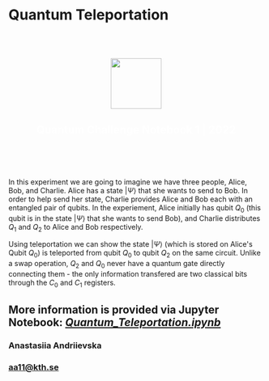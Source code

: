 # Quantum Teleportation

<div style="text-align: center; padding: 50px">
    <img src="https://s3-us-west-2.amazonaws.com/connectory-files/content/images/604f8b66932f3-image.jpeg" height="100px">
    <h2 style="color: white; text-align: center;">Quantum Challenge Notebook 1 | 2022</h2>
</div>

In this experiment we are going to imagine we have three people, Alice, Bob, and Charlie. Alice has a state $|\Psi \rangle$ that she wants to send to Bob. In order to help send her state, Charlie provides Alice and Bob each with an entangled pair of qubits. In the experiement, Alice initially has qubit $Q_0$ (this qubit is in the state $|\Psi\rangle$ that she wants to send Bob), and Charlie distributes $Q_1$ and $Q_2$ to Alice and Bob respectively. 

Using teleportation we can show the state $|\Psi \rangle$ (which is stored on Alice's Qubit $Q_0$) is teleported from qubit $Q_0$ to qubit $Q_2$ on the same circuit. Unlike a swap operation, $Q_2$ and $Q_0$ never have a quantum gate directly connecting them - the only information transfered are two classical bits through the $C_0$ and $C_1$ registers.

<h2>More information is provided via Jupyter Notebook: <a href="https://github.com/fomalhautn/Quantum-Teleportation/blob/main/Quantum%20Teleportation.ipynb"><em>Quantum_Teleportation.ipynb</em></a></h2>

<h3>Anastasiia Andriievska</h3>

<h3><a href="mailto:aa11@kth.se">aa11@kth.se</a></h3>
